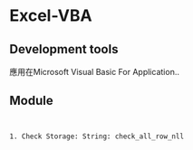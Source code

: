 # Excel-VBA

<h2>Development tools</h2>
<p>應用在Microsoft Visual Basic For Application..</p>
<h2>Module</h2>
<pre><code>
<p>1. Check Storage: String: check_all_row_nll</p>
</code></pre>
